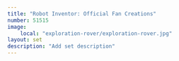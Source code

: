 ```yaml
---
title: "Robot Inventor: Official Fan Creations"
number: 51515
image:
    local: "exploration-rover/exploration-rover.jpg"
layout: set
description: "Add set description"
---
```


